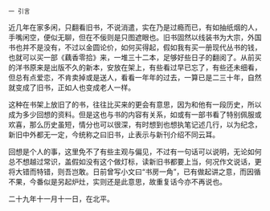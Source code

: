     一 引言 

   近几年在家多闲，只翻看旧书，不说消遣，实在乃是过瘾而已，有如抽纸烟的人，手嘴闲空，便似无聊，但在不佞则是只图遮眼也。旧书固然以线装书为大宗，外国书也并不是没有，不过以金圆论价，如何买得起，假如我有买一册现代丛书的钱，也就可以买一部《藕香零拾》来，一堆三十二本，足够好些日子的翻阅了。从前买的洋书原来是出版不久的新本，安放在架上，有些看过早已忘了，有些还未细看，但总有点爱恋，不肯卖掉或是送人，看看一年年的过去，一算已是二三十年，自然就变成了旧书，正如人也变成老人一样。

   这种在书架上放旧了的书，往往比买来的更会有意思，因为和他有一段历史，所以成为多少回想的资料。但是这也与书的内容有关系，如或有一部书看了特别佩服或欢喜，那么历史虽短，情分也可以很深，有时想到也想执笔记述几行，以为纪念，新旧中外都无一定，今统称之曰旧书，止表示与新刊介绍不同云耳。

   回想是个人的事，这里免不了有些主观与偏见，不过有一句话可以说明，无论如何总不想越过常识，盖假如没有这个做灯标，读新旧书都要上当，何况作文说话，更将大错而特错，则吾岂敢。日前曾写小文曰“书房一角”，已有做起讲之意，而因循不果，今番似是另起炉灶，实则还是此意思，故重复话今亦不再说也。

   二十九年十一月十一日，在北平。

